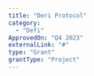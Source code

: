 ```yaml
---
title: "Deri Protocol"
category:
  - "Defi"
ApprovedOn: "Q4 2023"
externalLink: "#"
type: "Grant"
grantType: "Project"
---
```

